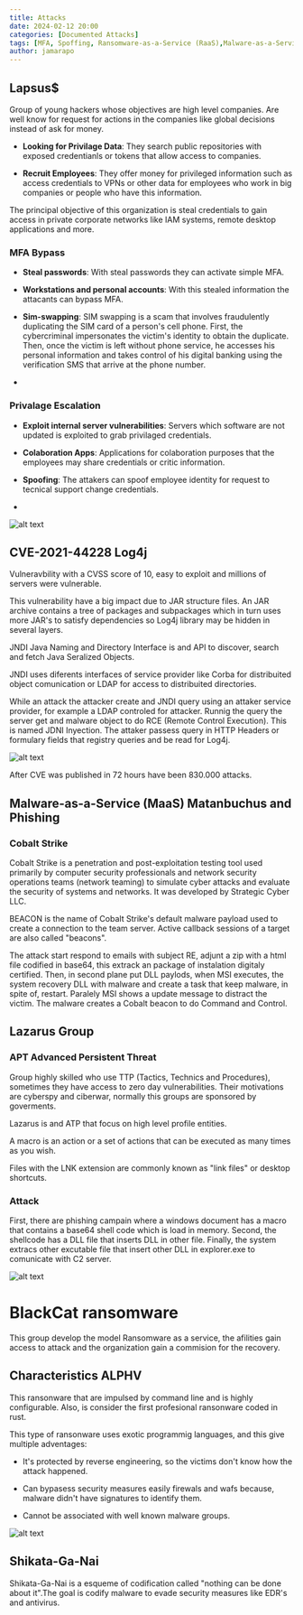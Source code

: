 ```yaml
---
title: Attacks
date: 2024-02-12 20:00 
categories: [Documented Attacks]
tags: [MFA, Spoffing, Ransomware-as-a-Service (RaaS),Malware-as-a-Service (MaaS), Phishing, JNDI, LDAP, Log4j, Cobalt Strike, Base64, DLL, HTTP, Sim-swapping, Privilage Escalation, RCE]
author: jamarapo
---
```


## Lapsus$
Group of young hackers whose objectives are high level companies. Are well know for request for actions in the companies like global decisions instead of ask for money. 

- **Looking for Privilage Data**: They search public repositories with exposed credentianls or tokens that allow access to companies.

- **Recruit Employees**: They offer money for privileged information such as access credentials to VPNs or other data for employees who work in big companies or people who have this information.

The principal objective of this organization is steal credentials to gain access in private corporate networks like IAM systems, remote desktop applications and more.

### MFA Bypass
- **Steal passwords**: With steal passwords they can activate simple MFA.
  
-  **Workstations and personal accounts**: With this stealed information the attacants can bypass MFA.
  
-  **Sim-swapping**: SIM swapping is a scam that involves fraudulently duplicating the SIM card of a person's cell phone. First, the cybercriminal impersonates the victim's identity to obtain the duplicate. Then, once the victim is left without phone service, he accesses his personal information and takes control of his digital banking using the verification SMS that arrive at the phone number.
-  
### Privalage Escalation
-  **Exploit internal server vulnerabilities**: Servers which software are not updated is exploited to grab privilaged credentials.
  
-  **Colaboration Apps**: Applications for colaboration purposes that the employees may share credentials or critic information.
  
-  **Spoofing**: The attakers can spoof employee identity  for request to tecnical support change credentials.
-  

![alt text](/assets/img/posts/Attacks/image_1.png)

## CVE-2021-44228 Log4j
Vulneravbility with a CVSS score of 10, easy to exploit and millions of servers were vulnerable.
  
This vulnerability have a big impact due to JAR structure files. An JAR archive contains a tree of packages and subpackages which in turn uses more JAR's to satisfy dependencies so Log4j library may be hidden in several layers.

JNDI Java Naming and Directory Interface is and API to discover, search and fetch Java Seralized Objects.

JNDI uses diferents interfaces of service provider like Corba for distribuited object comunication or LDAP for access to distribuited directories.

While an attack the attacker create and JNDI query using an attaker service provider, for example a LDAP controled for attacker. Runnig the query the server get and malware object to do RCE (Remote Control Execution). This is named JDNI Inyection. The attaker passess query in HTTP Headers or formulary fields that registry queries and be read for Log4j.

![alt text](/assets/img/posts/Attacks/1.png)

After CVE was published in 72 hours have been 830.000 attacks.

## Malware-as-a-Service (MaaS) Matanbuchus and Phishing

### Cobalt Strike
Cobalt Strike is a penetration and post-exploitation testing tool used primarily by computer security professionals and network security operations teams (network teaming) to simulate cyber attacks and evaluate the security of systems and networks. It was developed by Strategic Cyber LLC.

BEACON is the name of Cobalt Strike's default malware payload used to create a connection to the team server. Active callback sessions of a target are also called "beacons".

The attack start respond to emails with subject RE, adjunt a zip with a html file codified in base64, this extrack an package of instalation digitaly certified. Then, in second plane put DLL paylods, when MSI executes, the system recovery DLL with malware and create a task that keep malware, in spite of, restart. Paralely MSI shows a update message to distract the victim. The malware creates a Cobalt beacon to do Command and Control. 

## Lazarus Group

### APT Advanced Persistent Threat
Group highly skilled who use TTP (Tactics, Technics and Procedures), sometimes they have access to zero day vulnerabilities. Their motivations are cyberspy and ciberwar, normally this groups are sponsored by goverments.

Lazarus is and ATP that focus on high level profile entities.

A macro is an action or a set of actions that can be executed as many times as you wish.

Files with the LNK extension are commonly known as "link files" or desktop shortcuts.

### Attack
First, there are phishing campain where a windows document has a macro that contains a base64 shell code which is load in memory. Second, the shellcode has a DLL file that inserts DLL in other file. Finally, the system extracs other excutable file that insert other DLL in explorer.exe to comunicate with C2 server.

![alt text](/assets/img/posts/Attacks/2.png)



# BlackCat ransomware
This group develop the model Ransomware as a service, the afilities gain access to attack and the organization gain a commision for the recovery.

## Characteristics ALPHV
This ransonware that are impulsed by command line and is highly configurable. Also, is consider the first profesional ransonware coded in rust.

This type of ransonware uses exotic programmig languages, and this give multiple adventages:

* It's protected by reverse engineering, so the victims don't know how the attack happened.
  
* Can bypasess security measures easily firewals and wafs because, malware didn't have signatures to identify them.

* Cannot be associated with well known malware groups.

![alt text](/assets/img/posts/Attacks/image.png)


## Shikata-Ga-Nai
Shikata-Ga-Nai is a esqueme of codification called "nothing can be done about it".The goal is codify malware to evade security measures like EDR's and antivirus.

